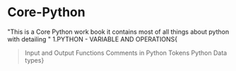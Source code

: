 # Core-Python
"This is a Core Python work book it contains most of all things about python with detailing " 
1.PYTHON - VARIABLE AND OPERATIONS{
>Input and Output Functions
>Comments in Python
>Tokens
>Python Data types}

